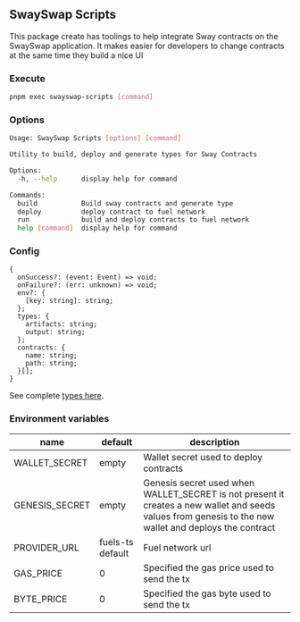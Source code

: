 ## SwaySwap Scripts

This package create has toolings to help integrate Sway contracts
on the SwaySwap application. It makes easier for developers to
change contracts at the same time they build a nice UI

### Execute

```sh
pnpm exec swayswap-scripts [command]
```

### Options

```sh
Usage: SwaySwap Scripts [options] [command]

Utility to build, deploy and generate types for Sway Contracts

Options:
  -h, --help      display help for command

Commands:
  build           Build sway contracts and generate type
  deploy          deploy contract to fuel network
  run             build and deploy contracts to fuel network
  help [command]  display help for command
```

### Config

```
{
  onSuccess?: (event: Event) => void;
  onFailure?: (err: unknown) => void;
  env?: {
    [key: string]: string;
  };
  types: {
    artifacts: string;
    output: string;
  };
  contracts: {
    name: string;
    path: string;
  }[];
}
```

See complete [types here](./src/types.ts).

### Environment variables

| name           | default          | description                                                                                                                                            |
| -------------- | ---------------- | ------------------------------------------------------------------------------------------------------------------------------------------------------ |
| WALLET_SECRET  | empty            | Wallet secret used to deploy contracts                                                                                                                 |
| GENESIS_SECRET | empty            | Genesis secret used when WALLET_SECRET is not present it creates a new wallet and seeds values from genesis to the new wallet and deploys the contract |
| PROVIDER_URL   | fuels-ts default | Fuel network url                                                                                                                                       |
| GAS_PRICE      | 0                | Specified the gas price used to send the tx                                                                                                            |
| BYTE_PRICE     | 0                | Specified the gas byte used to send the tx                                                                                                             |
